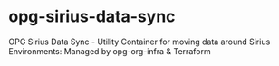 # opg-sirius-data-sync
OPG Sirius Data Sync - Utility Container for moving data around Sirius Environments: Managed by opg-org-infra &amp; Terraform

